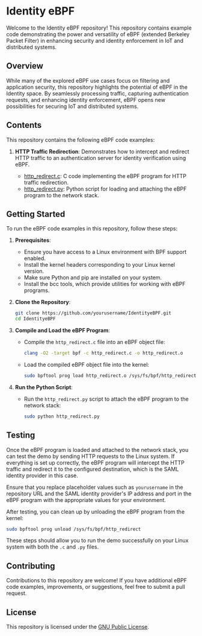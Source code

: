 # Identity eBPF 

Welcome to the Identity eBPF repository! This repository contains example code demonstrating the power and versatility of eBPF (extended Berkeley Packet Filter) in enhancing security and identity enforcement in IoT and distributed systems.

## Overview

While many of the explored eBPF use cases focus on filtering and application security, this repository highlights the potential of eBPF in the Identity space. By seamlessly processing traffic, capturing authentication requests, and enhancing identity enforcement, eBPF opens new possibilities for securing IoT and distributed systems.

## Contents

This repository contains the following eBPF code examples:

1. **HTTP Traffic Redirection**: Demonstrates how to intercept and redirect HTTP traffic to an authentication server for identity verification using eBPF.

   - [http_redirect.c](http_redirect.c): C code implementing the eBPF program for HTTP traffic redirection.
   - [http_redirect.py](http_redirect.py): Python script for loading and attaching the eBPF program to the network stack.

## Getting Started

To run the eBPF code examples in this repository, follow these steps:

1. **Prerequisites**:
   - Ensure you have access to a Linux environment with BPF support enabled.
   - Install the kernel headers corresponding to your Linux kernel version.
   - Make sure Python and pip are installed on your system.
   - Install the bcc tools, which provide utilities for working with eBPF programs.

2. **Clone the Repository**:
   ```bash
   git clone https://github.com/yourusername/IdentityeBPF.git
   cd IdentityeBPF
   ```

3. **Compile and Load the eBPF Program**:
   - Compile the `http_redirect.c` file into an eBPF object file:
     ```bash
     clang -O2 -target bpf -c http_redirect.c -o http_redirect.o
     ```
   - Load the compiled eBPF object file into the kernel:
     ```bash
     sudo bpftool prog load http_redirect.o /sys/fs/bpf/http_redirect
     ```

4. **Run the Python Script**:
   - Run the `http_redirect.py` script to attach the eBPF program to the network stack:
     ```bash
     sudo python http_redirect.py
     ```

## Testing

Once the eBPF program is loaded and attached to the network stack, you can test the demo by sending HTTP requests to the Linux system. If everything is set up correctly, the eBPF program will intercept the HTTP traffic and redirect it to the configured destination, which is the SAML identity provider in this case.

Ensure that you replace placeholder values such as `yourusername` in the repository URL and the SAML identity provider's IP address and port in the eBPF program with the appropriate values for your environment.

After testing, you can clean up by unloading the eBPF program from the kernel:
```bash
sudo bpftool prog unload /sys/fs/bpf/http_redirect
```

These steps should allow you to run the demo successfully on your Linux system with both the `.c` and `.py` files.

## Contributing

Contributions to this repository are welcome! If you have additional eBPF code examples, improvements, or suggestions, feel free to submit a pull request.

## License

This repository is licensed under the [GNU Public License](LICENSE).
